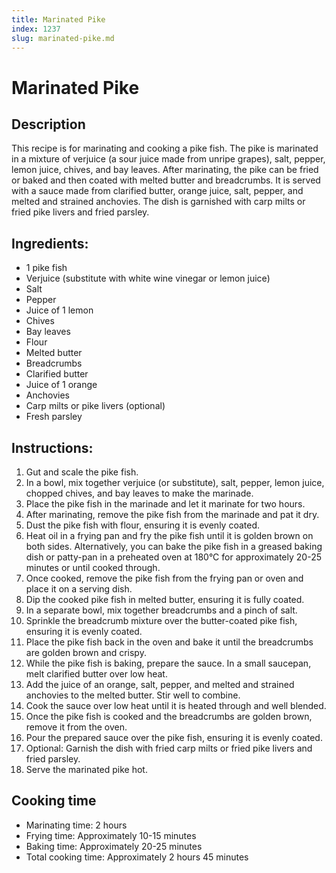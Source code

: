 ```yaml
---
title: Marinated Pike
index: 1237
slug: marinated-pike.md
---
```


# Marinated Pike

## Description
This recipe is for marinating and cooking a pike fish. The pike is marinated in a mixture of verjuice (a sour juice made from unripe grapes), salt, pepper, lemon juice, chives, and bay leaves. After marinating, the pike can be fried or baked and then coated with melted butter and breadcrumbs. It is served with a sauce made from clarified butter, orange juice, salt, pepper, and melted and strained anchovies. The dish is garnished with carp milts or fried pike livers and fried parsley.

## Ingredients:
- 1 pike fish
- Verjuice (substitute with white wine vinegar or lemon juice)
- Salt
- Pepper
- Juice of 1 lemon
- Chives
- Bay leaves
- Flour
- Melted butter
- Breadcrumbs
- Clarified butter
- Juice of 1 orange
- Anchovies
- Carp milts or pike livers (optional)
- Fresh parsley

## Instructions:
1. Gut and scale the pike fish.
2. In a bowl, mix together verjuice (or substitute), salt, pepper, lemon juice, chopped chives, and bay leaves to make the marinade.
3. Place the pike fish in the marinade and let it marinate for two hours.
4. After marinating, remove the pike fish from the marinade and pat it dry.
5. Dust the pike fish with flour, ensuring it is evenly coated.
6. Heat oil in a frying pan and fry the pike fish until it is golden brown on both sides. Alternatively, you can bake the pike fish in a greased baking dish or patty-pan in a preheated oven at 180°C for approximately 20-25 minutes or until cooked through.
7. Once cooked, remove the pike fish from the frying pan or oven and place it on a serving dish.
8. Dip the cooked pike fish in melted butter, ensuring it is fully coated.
9. In a separate bowl, mix together breadcrumbs and a pinch of salt.
10. Sprinkle the breadcrumb mixture over the butter-coated pike fish, ensuring it is evenly coated.
11. Place the pike fish back in the oven and bake it until the breadcrumbs are golden brown and crispy.
12. While the pike fish is baking, prepare the sauce. In a small saucepan, melt clarified butter over low heat.
13. Add the juice of an orange, salt, pepper, and melted and strained anchovies to the melted butter. Stir well to combine.
14. Cook the sauce over low heat until it is heated through and well blended.
15. Once the pike fish is cooked and the breadcrumbs are golden brown, remove it from the oven.
16. Pour the prepared sauce over the pike fish, ensuring it is evenly coated.
17. Optional: Garnish the dish with fried carp milts or fried pike livers and fried parsley.
18. Serve the marinated pike hot.

## Cooking time
- Marinating time: 2 hours
- Frying time: Approximately 10-15 minutes
- Baking time: Approximately 20-25 minutes
- Total cooking time: Approximately 2 hours 45 minutes